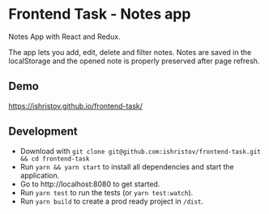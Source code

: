 # Frontend Task - Notes app

Notes App with React and Redux.

The app lets you add, edit, delete and filter notes. Notes are saved in the localStorage and the opened note is properly preserved after page refresh.

## Demo
https://ishristov.github.io/frontend-task/

## Development

* Download with `git clone git@github.com:ishristov/frontend-task.git && cd frontend-task`
* Run `yarn && yarn start` to install all dependencies and start the application.
* Go to http://localhost:8080 to get started.
* Run `yarn test` to run the tests (or `yarn test:watch`).
* Run `yarn build` to create a prod ready project in `/dist`.